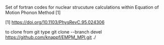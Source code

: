 Set of fortran codes for nuclear strucuture calculations within Equation of Motion Phonon Method [1]


[1] https://doi.org/10.1103/PhysRevC.95.024306


to clone from git type
git clone --branch devel https://github.com/knappf/EMPM_MPI.git ./
